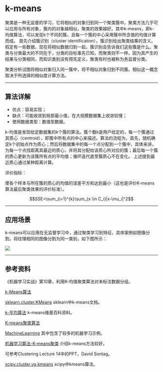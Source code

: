 # k-means
聚类是一种无监督的学习，它将相似的对象归到同一个聚类簇中。聚类方法几乎可以应用与所有对象，簇内的对象越相似，聚类的效果越好。其中k-means，即k-均值算法，可以发现k个不同的簇，且每一个簇的中心采用簇中所含值的均值计算而成。
首先介绍簇识别（cluster identification），簇识别给出聚类结果的含义。假定有一些数据，现在将相似数据归到一起，簇识别会告诉我们这些簇是什么。聚类与分类最大的不同在于，分类的目标事先已知，而聚类则不一样。因为其产生的结果与分类相同，而知识类别没有预先定义，聚类有时也被称为务监督分类。

聚类分析试图将相似对象归入同一簇中，将不相似对象归到不同簇。相似这一概念取决于所选择的相似度计算方法。

---
## 算法详解
- 优点：容易实现；
- 缺点：可能收敛到局部最小值，在大规模数据集上收敛较慢；
- 使用数据类型：数值型数据。

k-均值是发现给定数据集的k个簇的算法。簇个数k是用户给定的，每一个簇通过其质心（centroid），即簇中所有点的中心来描述。算法的流程为，首先，随机确定k个初始点作为质心；然后将数据集中的每一个点分配到一个簇中，具体来讲，为每一个点找距离其最近的质心，并将其分配给该质心所对应的簇；最后每一个簇的质心更新为该簇所有点的平均值；循环迭代直至簇质心不在变化。
上述提到最近质心通过某种距离计算。

评价指标：

使各个样本与所在簇的质心的均值的误差平方和达到最小（这也是评价K-means算法最后聚类效果的评价标准）。

$$SSE=\sum_{i=1}^{k}\sum_{x \in C_i}|x-\mu_i|^2$$

---
## 应用场景
k-means可以应用在无监督学习中，通过聚类学习到特征，具体案例如图像分割，将纹理相同的图像分割为同一类别，如下图所示：

![](http://chenguanfuqq.gitee.io/tuquan2/img_2018_5/screen_2018-05-10_15.38.32.png)

---
## 参考资料

《机器学习实战》第10章，利用K-均值聚类算法对未标注数据分组。

[k-Means算法](https://jhljx.github.io/2018/01/30/kMeans/)

[sklearn.cluster.KMeans](http://scikit-learn.org/stable/modules/generated/sklearn.cluster.KMeans.html) sklearn中k-means文档。

[k-平均算法](https://g.luciaz.me/extdomains/zh.wikipedia.org/zh-hans/K-%E5%B9%B3%E5%9D%87%E7%AE%97%E6%B3%95) k-means维基百科资料。

[K-means聚类算法](http://www.cnblogs.com/jerrylead/archive/2011/04/06/2006910.html)

[MachineLearning](https://github.com/csuldw/MachineLearning/tree/master/Kmeans) 其中包含了较多的机器学习示例。

[机器学习算法-K-means聚类](http://www.csuldw.com/2015/06/03/2015-06-03-ml-algorithm-K-means/) 介绍k-means方法较好。

可参考Clustering Lecture 14中的PPT，David Sontag。

[scipy.cluster.vq.kmeans](https://docs.scipy.org/doc/scipy/reference/generated/scipy.cluster.vq.kmeans.html) scipy中kmeans算法。
